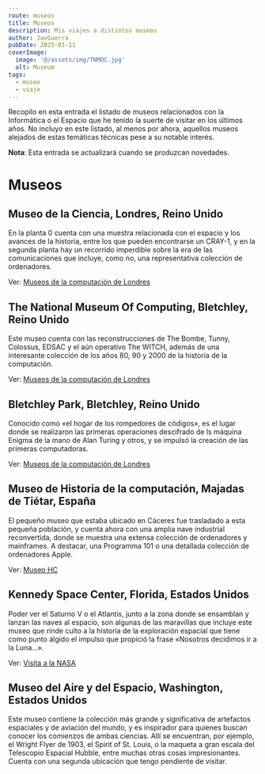 ```yaml
---
route: museos
title: Museos
description: Mis viajes a distintos museos
author: JavGuerra
pubDate: 2025-01-11
coverImage:
  image: '@/assets/img/TNMOC.jpg'
  alt: Museum
tags: 
  - museo
  - viaje
---
```


Recopilo en esta entrada el listado de museos relacionados con la Informática o el Espacio que he tenido la suerte de visitar en los últimos años. No incluyo en este listado, al menos por ahora, aquellos museos alejados de estas temáticas técnicas pese a su notable interés.

<span class="note">**Nota**: Esta entrada se actualizará cuando se produzcan novedades.</span>

# Museos

## Museo de la Ciencia, Londres, Reino Unido

En la planta 0 cuenta con una muestra relacionada con el espacio y los avances de la historia, entre los que pueden encontrarse un CRAY-1, y en la segunda planta hay un recorrido imperdible sobre la era de las comunicaciones que incluye, como no, una representativa colección de ordenadores.

Ver: [Museos de la computación de Londres](/blog/museos-computacion-londres)

## The National Museum Of Computing, Bletchley, Reino Unido

Este museo cuenta con las reconstrucciones de The Bombe, Tunny, Colossus, EDSAC y el aún operativo The WITCH, además de una interesante colección de los años 80, 90 y 2000 de la historia de la computación.

Ver: [Museos de la computación de Londres](/blog/museos-computacion-londres)

## Bletchley Park, Bletchley, Reino Unido

Conocido como «el hogar de los rompedores de códigos», es el lugar donde se realizaron las primeras operaciones descifrado de ls máquina Enigma de la mano de Alan Turing y otros, y se impulsó la creación de las primeras computadoras.

Ver: [Museos de la computación de Londres](/blog/museos-computacion-londres)

## Museo de Historia de la computación, Majadas de Tiétar, España

El pequeño museo que estaba ubicado en Cáceres fue trasladado a esta pequeña población, y cuenta ahora con una amplia nave industrial reconvertida, donde se muestra una extensa colección de ordenadores y mainframes. A destacar, una Programma 101 o una detallada colección de ordenadores Apple.

Ver: [Museo HC](/blog/mhc)

## Kennedy Space Center, Florida, Estados Unidos

Poder ver el Saturno V o el Atlantis, junto a la zona donde se ensamblan y lanzan las naves al espacio, son algunas de las maravillas que incluye este museo que rinde culto a la historia de la exploración espacial que tiene como punto álgido el impulso que propició la frase «Nosotros decidimos ir a la Luna...».

Ver: [Visita a la NASA](/blog/ksc-nasa)

## Museo del Aire y del Espacio, Washington, Estados Unidos

Este museo contiene la colección más grande y significativa de artefactos espaciales y de aviación del mundo, y es inspirador para quienes buscan conocer los comienzos de ambas ciencias. Allí se encuentran, por ejemplo, el Wright Flyer de 1903, el Spirit of St. Louis, o la maqueta a gran escala del Telescopio Espacial Hubble, entre muchas otras cosas impresionantes. Cuenta con una segunda ubicación que tengo pendiente de visitar.
